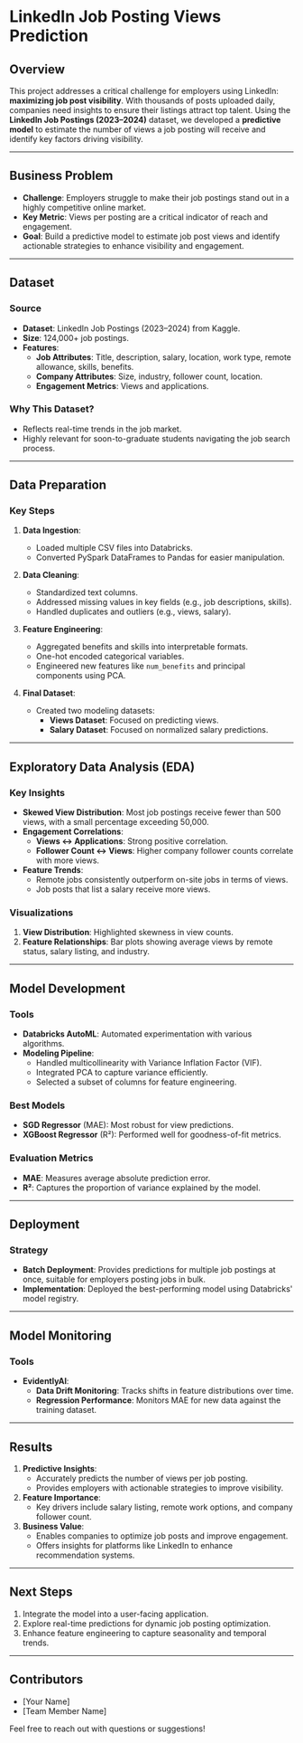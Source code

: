 # LinkedIn Job Posting Views Prediction

## Overview
This project addresses a critical challenge for employers using LinkedIn: **maximizing job post visibility**. With thousands of posts uploaded daily, companies need insights to ensure their listings attract top talent. Using the **LinkedIn Job Postings (2023–2024)** dataset, we developed a **predictive model** to estimate the number of views a job posting will receive and identify key factors driving visibility.

---

## Business Problem
- **Challenge**: Employers struggle to make their job postings stand out in a highly competitive online market.
- **Key Metric**: Views per posting are a critical indicator of reach and engagement.
- **Goal**: Build a predictive model to estimate job post views and identify actionable strategies to enhance visibility and engagement.

---

## Dataset
### Source
- **Dataset**: LinkedIn Job Postings (2023–2024) from Kaggle.
- **Size**: 124,000+ job postings.
- **Features**:
  - **Job Attributes**: Title, description, salary, location, work type, remote allowance, skills, benefits.
  - **Company Attributes**: Size, industry, follower count, location.
  - **Engagement Metrics**: Views and applications.

### Why This Dataset?
- Reflects real-time trends in the job market.
- Highly relevant for soon-to-graduate students navigating the job search process.

---

## Data Preparation
### Key Steps
1. **Data Ingestion**:
   - Loaded multiple CSV files into Databricks.
   - Converted PySpark DataFrames to Pandas for easier manipulation.

2. **Data Cleaning**:
   - Standardized text columns.
   - Addressed missing values in key fields (e.g., job descriptions, skills).
   - Handled duplicates and outliers (e.g., views, salary).

3. **Feature Engineering**:
   - Aggregated benefits and skills into interpretable formats.
   - One-hot encoded categorical variables.
   - Engineered new features like `num_benefits` and principal components using PCA.

4. **Final Dataset**:
   - Created two modeling datasets:
     - **Views Dataset**: Focused on predicting views.
     - **Salary Dataset**: Focused on normalized salary predictions.

---

## Exploratory Data Analysis (EDA)
### Key Insights
- **Skewed View Distribution**: Most job postings receive fewer than 500 views, with a small percentage exceeding 50,000.
- **Engagement Correlations**:
  - **Views ↔ Applications**: Strong positive correlation.
  - **Follower Count ↔ Views**: Higher company follower counts correlate with more views.
- **Feature Trends**:
  - Remote jobs consistently outperform on-site jobs in terms of views.
  - Job posts that list a salary receive more views.

### Visualizations
1. **View Distribution**: Highlighted skewness in view counts.
2. **Feature Relationships**: Bar plots showing average views by remote status, salary listing, and industry.

---

## Model Development
### Tools
- **Databricks AutoML**: Automated experimentation with various algorithms.
- **Modeling Pipeline**:
  - Handled multicollinearity with Variance Inflation Factor (VIF).
  - Integrated PCA to capture variance efficiently.
  - Selected a subset of columns for feature engineering.

### Best Models
- **SGD Regressor** (MAE): Most robust for view predictions.
- **XGBoost Regressor** (R²): Performed well for goodness-of-fit metrics.

### Evaluation Metrics
- **MAE**: Measures average absolute prediction error.
- **R²**: Captures the proportion of variance explained by the model.

---

## Deployment
### Strategy
- **Batch Deployment**: Provides predictions for multiple job postings at once, suitable for employers posting jobs in bulk.
- **Implementation**: Deployed the best-performing model using Databricks' model registry.

---

## Model Monitoring
### Tools
- **EvidentlyAI**:
  - **Data Drift Monitoring**: Tracks shifts in feature distributions over time.
  - **Regression Performance**: Monitors MAE for new data against the training dataset.

---

## Results
1. **Predictive Insights**:
   - Accurately predicts the number of views per job posting.
   - Provides employers with actionable strategies to improve visibility.
2. **Feature Importance**:
   - Key drivers include salary listing, remote work options, and company follower count.
3. **Business Value**:
   - Enables companies to optimize job posts and improve engagement.
   - Offers insights for platforms like LinkedIn to enhance recommendation systems.

---

## Next Steps
1. Integrate the model into a user-facing application.
2. Explore real-time predictions for dynamic job posting optimization.
3. Enhance feature engineering to capture seasonality and temporal trends.

---

## Contributors
- [Your Name]
- [Team Member Name]

Feel free to reach out with questions or suggestions!

